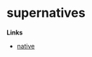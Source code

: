 # supernatives

**Links**

- [native](https://github.com/superintgr/native/tree/main/collections/mainstream)
